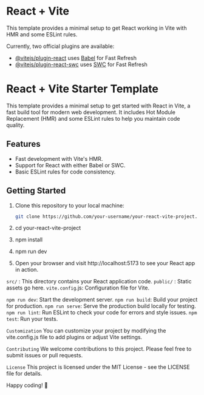 # React + Vite

This template provides a minimal setup to get React working in Vite with HMR and some ESLint rules.

Currently, two official plugins are available:

- [@vitejs/plugin-react](https://github.com/vitejs/vite-plugin-react/blob/main/packages/plugin-react/README.md) uses [Babel](https://babeljs.io/) for Fast Refresh
- [@vitejs/plugin-react-swc](https://github.com/vitejs/vite-plugin-react-swc) uses [SWC](https://swc.rs/) for Fast Refresh


# React + Vite Starter Template

This template provides a minimal setup to get started with React in Vite, a fast build tool for modern web development. It includes Hot Module Replacement (HMR) and some ESLint rules to help you maintain code quality.

## Features

- Fast development with Vite's HMR.
- Support for React with either Babel or SWC.
- Basic ESLint rules for code consistency.

## Getting Started

1. Clone this repository to your local machine:

   ```bash
   git clone https://github.com/your-username/your-react-vite-project.git

2. cd your-react-vite-project


3. npm install

4. npm run dev

5. Open your browser and visit http://localhost:5173 to see your React app in action.


`src/` : This directory contains your React application code.
`public/` : Static assets go here.
`vite.config`.js: Configuration file for Vite.

`npm run dev`: Start the development server.
`npm run build`: Build your project for production.
`npm run serve`: Serve the production build locally for testing.
`npm run lint`: Run ESLint to check your code for errors and style issues.
`npm test`: Run your tests.




`Customization`
You can customize your project by modifying the vite.config.js file to add plugins or adjust Vite settings.

`Contributing`
We welcome contributions to this project. Please feel free to submit issues or pull requests.

`License`
This project is licensed under the MIT License - see the LICENSE file for details.

Happy coding! 🚀





